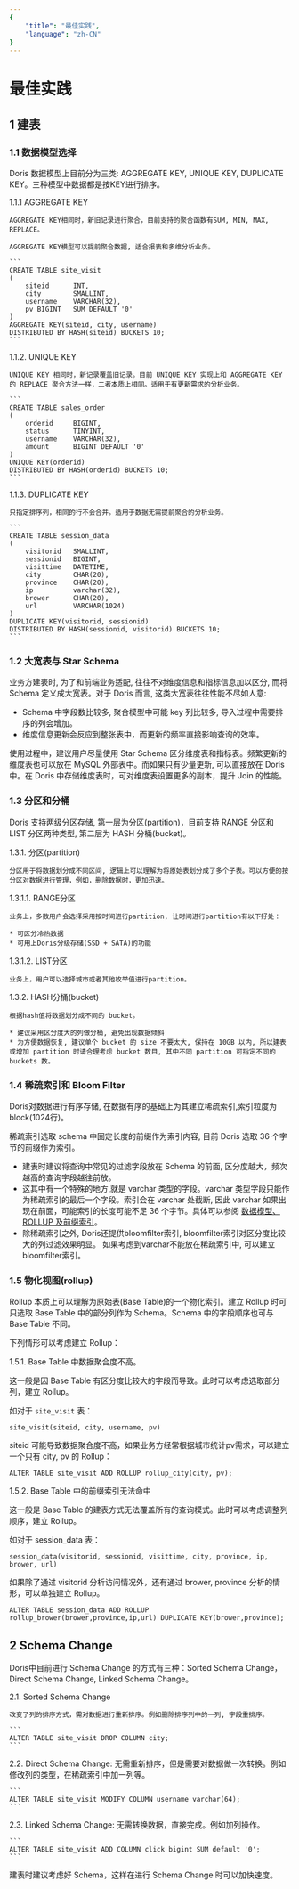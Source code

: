 ```yaml
---
{
    "title": "最佳实践",
    "language": "zh-CN"
}
---
```


<!-- 
Licensed to the Apache Software Foundation (ASF) under one
or more contributor license agreements.  See the NOTICE file
distributed with this work for additional information
regarding copyright ownership.  The ASF licenses this file
to you under the Apache License, Version 2.0 (the
"License"); you may not use this file except in compliance
with the License.  You may obtain a copy of the License at

  http://www.apache.org/licenses/LICENSE-2.0

Unless required by applicable law or agreed to in writing,
software distributed under the License is distributed on an
"AS IS" BASIS, WITHOUT WARRANTIES OR CONDITIONS OF ANY
KIND, either express or implied.  See the License for the
specific language governing permissions and limitations
under the License.
-->

# 最佳实践

## 1 建表

### 1.1 数据模型选择

Doris 数据模型上目前分为三类: AGGREGATE KEY, UNIQUE KEY, DUPLICATE KEY。三种模型中数据都是按KEY进行排序。

1.1.1 AGGREGATE KEY

    AGGREGATE KEY相同时，新旧记录进行聚合，目前支持的聚合函数有SUM, MIN, MAX, REPLACE。
    
    AGGREGATE KEY模型可以提前聚合数据, 适合报表和多维分析业务。
    
    ```
    CREATE TABLE site_visit
    (
        siteid      INT,
        city        SMALLINT,
        username    VARCHAR(32),
        pv BIGINT   SUM DEFAULT '0'
    )
    AGGREGATE KEY(siteid, city, username)
    DISTRIBUTED BY HASH(siteid) BUCKETS 10;
    ```
    
1.1.2. UNIQUE KEY

    UNIQUE KEY 相同时，新记录覆盖旧记录。目前 UNIQUE KEY 实现上和 AGGREGATE KEY 的 REPLACE 聚合方法一样，二者本质上相同。适用于有更新需求的分析业务。
    
    ```
    CREATE TABLE sales_order
    (
        orderid     BIGINT,
        status      TINYINT,
        username    VARCHAR(32),
        amount      BIGINT DEFAULT '0'
    )
    UNIQUE KEY(orderid)
    DISTRIBUTED BY HASH(orderid) BUCKETS 10;
    ```
    
1.1.3. DUPLICATE KEY

    只指定排序列，相同的行不会合并。适用于数据无需提前聚合的分析业务。
    
    ```
    CREATE TABLE session_data
    (
        visitorid   SMALLINT,
        sessionid   BIGINT,
        visittime   DATETIME,
        city        CHAR(20),
        province    CHAR(20),
        ip          varchar(32),
        brower      CHAR(20),
        url         VARCHAR(1024)
    )
    DUPLICATE KEY(visitorid, sessionid)
    DISTRIBUTED BY HASH(sessionid, visitorid) BUCKETS 10;
    ```

### 1.2 大宽表与 Star Schema

业务方建表时, 为了和前端业务适配, 往往不对维度信息和指标信息加以区分, 而将 Schema 定义成大宽表。对于 Doris 而言, 这类大宽表往往性能不尽如人意: 

* Schema 中字段数比较多, 聚合模型中可能 key 列比较多, 导入过程中需要排序的列会增加。
* 维度信息更新会反应到整张表中，而更新的频率直接影响查询的效率。

使用过程中，建议用户尽量使用 Star Schema 区分维度表和指标表。频繁更新的维度表也可以放在 MySQL 外部表中。而如果只有少量更新, 可以直接放在 Doris 中。在 Doris 中存储维度表时，可对维度表设置更多的副本，提升 Join 的性能。
 
### 1.3 分区和分桶

Doris 支持两级分区存储, 第一层为分区(partition)，目前支持 RANGE 分区和 LIST 分区两种类型, 第二层为 HASH 分桶(bucket)。

1.3.1. 分区(partition)

    分区用于将数据划分成不同区间, 逻辑上可以理解为将原始表划分成了多个子表。可以方便的按分区对数据进行管理，例如，删除数据时，更加迅速。

1.3.1.1. RANGE分区

    业务上，多数用户会选择采用按时间进行partition, 让时间进行partition有以下好处：
    
    * 可区分冷热数据
    * 可用上Doris分级存储(SSD + SATA)的功能

1.3.1.2. LIST分区

    业务上，用户可以选择城市或者其他枚举值进行partition。


1.3.2. HASH分桶(bucket)

    根据hash值将数据划分成不同的 bucket。
    
    * 建议采用区分度大的列做分桶, 避免出现数据倾斜
    * 为方便数据恢复, 建议单个 bucket 的 size 不要太大, 保持在 10GB 以内, 所以建表或增加 partition 时请合理考虑 bucket 数目, 其中不同 partition 可指定不同的 buckets 数。

### 1.4 稀疏索引和 Bloom Filter

Doris对数据进行有序存储, 在数据有序的基础上为其建立稀疏索引,索引粒度为 block(1024行)。

稀疏索引选取 schema 中固定长度的前缀作为索引内容, 目前 Doris 选取 36 个字节的前缀作为索引。

* 建表时建议将查询中常见的过滤字段放在 Schema 的前面, 区分度越大，频次越高的查询字段越往前放。
* 这其中有一个特殊的地方,就是 varchar 类型的字段。varchar 类型字段只能作为稀疏索引的最后一个字段。索引会在 varchar 处截断, 因此 varchar 如果出现在前面，可能索引的长度可能不足 36 个字节。具体可以参阅 [数据模型、ROLLUP 及前缀索引](./data-model-rollup.md)。
* 除稀疏索引之外, Doris还提供bloomfilter索引, bloomfilter索引对区分度比较大的列过滤效果明显。 如果考虑到varchar不能放在稀疏索引中, 可以建立bloomfilter索引。

### 1.5 物化视图(rollup)

Rollup 本质上可以理解为原始表(Base Table)的一个物化索引。建立 Rollup 时可只选取 Base Table 中的部分列作为 Schema。Schema 中的字段顺序也可与 Base Table 不同。

下列情形可以考虑建立 Rollup：

1.5.1. Base Table 中数据聚合度不高。

这一般是因 Base Table 有区分度比较大的字段而导致。此时可以考虑选取部分列，建立 Rollup。
    
如对于 `site_visit` 表：

```
site_visit(siteid, city, username, pv)
```

siteid 可能导致数据聚合度不高，如果业务方经常根据城市统计pv需求，可以建立一个只有 city, pv 的 Rollup：

```
ALTER TABLE site_visit ADD ROLLUP rollup_city(city, pv);
```
    
1.5.2. Base Table 中的前缀索引无法命中

这一般是 Base Table 的建表方式无法覆盖所有的查询模式。此时可以考虑调整列顺序，建立 Rollup。

如对于 session_data 表：

```
session_data(visitorid, sessionid, visittime, city, province, ip, brower, url)
```

如果除了通过 visitorid 分析访问情况外，还有通过 brower, province 分析的情形，可以单独建立 Rollup。

```
ALTER TABLE session_data ADD ROLLUP rollup_brower(brower,province,ip,url) DUPLICATE KEY(brower,province);
```

## 2 Schema Change

Doris中目前进行 Schema Change 的方式有三种：Sorted Schema Change，Direct Schema Change, Linked Schema Change。

2.1. Sorted Schema Change

    改变了列的排序方式，需对数据进行重新排序。例如删除排序列中的一列, 字段重排序。
    
    ```
    ALTER TABLE site_visit DROP COLUMN city;
    ```
    
2.2. Direct Schema Change: 无需重新排序，但是需要对数据做一次转换。例如修改列的类型，在稀疏索引中加一列等。

    ```
    ALTER TABLE site_visit MODIFY COLUMN username varchar(64);
    ```
    
2.3. Linked Schema Change: 无需转换数据，直接完成。例如加列操作。
    
    ```
    ALTER TABLE site_visit ADD COLUMN click bigint SUM default '0';
    ```
    
建表时建议考虑好 Schema，这样在进行 Schema Change 时可以加快速度。
